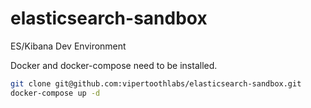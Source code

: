 # elasticsearch-sandbox
ES/Kibana Dev Environment

Docker and docker-compose need to be installed. 

```bash
git clone git@github.com:vipertoothlabs/elasticsearch-sandbox.git 
docker-compose up -d
```
